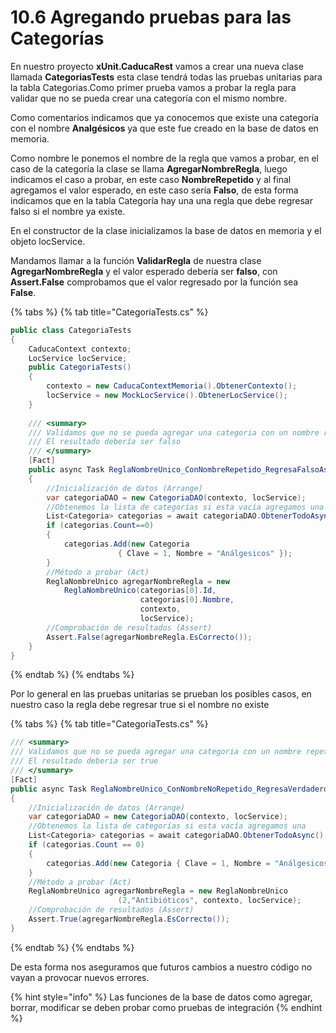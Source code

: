 # 10.6 Agregando pruebas para las Categorías

En nuestro proyecto **xUnit.CaducaRest** vamos a crear una nueva clase llamada **CategoriasTests** esta clase tendrá todas las pruebas unitarias para la tabla Categorias.Como primer prueba vamos a probar la regla para validar que no se pueda crear una categoría con el mismo nombre.

Como comentarios indicamos que ya conocemos que existe una categoría con el nombre **Analgésicos** ya que este fue creado en la base de datos en memoria.

Como nombre le ponemos el nombre de la regla que vamos a probar, en el caso de la categoría la clase se llama **AgregarNombreRegla**, luego indicamos el caso a probar, en este caso **NombreRepetido** y al final agregamos el valor esperado, en este caso sería **Falso**, de esta forma indicamos que en la tabla Categoría hay una una regla que debe regresar falso si el nombre ya existe.

En el constructor de la clase inicializamos la base de datos en memoria y el objeto locService.

Mandamos llamar a la función **ValidarRegla** de nuestra clase **AgregarNombreRegla** y el valor esperado debería ser **falso**, con **Assert.False** comprobamos que el valor regresado por la función sea **False**.

{% tabs %}
{% tab title="CategoriaTests.cs" %}
```csharp
public class CategoriaTests
{
    CaducaContext contexto;
    LocService locService;
    public CategoriaTests()
    {
        contexto = new CaducaContextMemoria().ObtenerContexto();
        locService = new MockLocService().ObtenerLocService();
    }
    
    /// <summary>
    /// Validamos que no se pueda agregar una categoria con un nombre repetido
    /// El resultado debería ser falso
    /// </summary>
    [Fact]
    public async Task ReglaNombreUnico_ConNombreRepetido_RegresaFalsoAsync()
    {
        //Inicialización de datos (Arrange)
        var categoriaDAO = new CategoriaDAO(contexto, locService);
        //Obtenemos la lista de categorías si esta vacía agregamos una
        List<Categoria> categorias = await categoriaDAO.ObtenerTodoAsync();
        if (categorias.Count==0)
        {
            categorias.Add(new Categoria 
                        { Clave = 1, Nombre = "Análgesicos" });
        }
        //Método a probar (Act)
        ReglaNombreUnico agregarNombreRegla = new 
            ReglaNombreUnico(categorias[0].Id, 
                             categorias[0].Nombre, 
                             contexto, 
                             locService);
        //Comprobación de resultados (Assert)
        Assert.False(agregarNombreRegla.EsCorrecto());
    }   
}
```
{% endtab %}
{% endtabs %}

Por lo general en las pruebas unitarias se prueban los posibles casos, en nuestro caso la regla debe regresar true si el nombre no existe

{% tabs %}
{% tab title="CategoriaTests.cs" %}
```csharp
/// <summary>
/// Validamos que no se pueda agregar una categoria con un nombre repetido
/// El resultado deberia ser true
/// </summary>
[Fact]
public async Task ReglaNombreUnico_ConNombreNoRepetido_RegresaVerdaderoAsync()
{
    //Inicialización de datos (Arrange)
    var categoriaDAO = new CategoriaDAO(contexto, locService);
    //Obtenemos la lista de categorías si esta vacía agregamos una
    List<Categoria> categorias = await categoriaDAO.ObtenerTodoAsync();
    if (categorias.Count == 0)
    {
        categorias.Add(new Categoria { Clave = 1, Nombre = "Análgesicos" });
    }
    //Método a probar (Act)
    ReglaNombreUnico agregarNombreRegla = new ReglaNombreUnico
                        (2,"Antibióticos", contexto, locService);
    //Comprobación de resultados (Assert)
    Assert.True(agregarNombreRegla.EsCorrecto());
}
```
{% endtab %}
{% endtabs %}

De esta forma nos aseguramos que futuros cambios a nuestro código no vayan a provocar nuevos errores.

{% hint style="info" %}
Las funciones de la base de datos como agregar, borrar, modificar se deben probar como pruebas de integración
{% endhint %}


